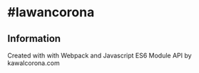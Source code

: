 # #lawancorona
## Information
Created with with Webpack and Javascript ES6 Module
API by kawalcorona.com
